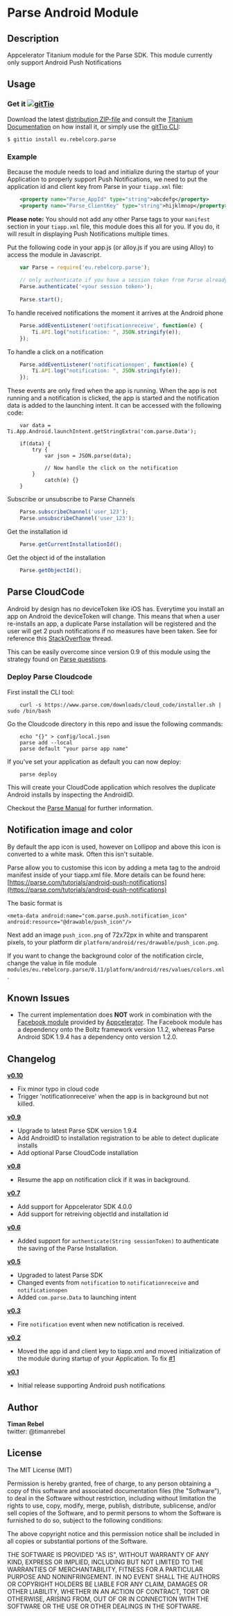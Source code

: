 # Parse Android Module

## Description

Appcelerator Titanium module for the Parse SDK. This module currently only support Android Push Notifications

## Usage

### Get it [![gitTio](http://gitt.io/badge.png)](http://gitt.io/component/eu.rebelcorp.parse)
Download the latest [distribution ZIP-file](https://github.com/timanrebel/Parse/releases) and consult the [Titanium Documentation](http://docs.appcelerator.com/titanium/latest/#!/guide/Using_a_Module) on how install it, or simply use the [gitTio CLI](http://gitt.io/cli):

`$ gittio install eu.rebelcorp.parse`

### Example

Because the module needs to load and initialize during the startup of your Application to properly support Push Notifications,
we need to put the application id and client key from Parse in your `tiapp.xml` file:

```xml
	<property name="Parse_AppId" type="string">abcdefg</property>
	<property name="Parse_ClientKey" type="string">hijklmnop</property>
```

**Please note:** You should not add any other Parse tags to your `manifest` section in your `tiapp.xml` file, this module does this all for you. If you do, it will result in displaying Push Notifications multiple times.

Put the following code in your app.js (or alloy.js if you are using Alloy) to access the module in Javascript.

```javascript
	var Parse = require('eu.rebelcorp.parse');
	
	// only authenticate if you have a session token from Parse already
	Parse.authenticate('<your session token>');
	
	Parse.start();
```

To handle received notifications the moment it arrives at the Android phone

```javascript
	Parse.addEventListener('notificationreceive', function(e) {
		Ti.API.log("notification: ", JSON.stringify(e));
	});	
```

To handle a click on a notification

```javascript
	Parse.addEventListener('notificationopen', function(e) {
		Ti.API.log("notification: ", JSON.stringify(e));
	});	
```

These events are only fired when the app is running. When the app is not running and a notification is clicked, the app is started and the notification data is added to the launching intent. It can be accessed with the following code:

```
	var data = Ti.App.Android.launchIntent.getStringExtra('com.parse.Data');

	if(data) {
		try {
			var json = JSON.parse(data);
			
			// Now handle the click on the notification
		}
			catch(e) {}
	}
```

Subscribe or unsubscribe to Parse Channels

```javascript
    Parse.subscribeChannel('user_123');
    Parse.unsubscribeChannel('user_123');
```

Get the installation id

```javascript
    Parse.getCurrentInstallationId();
```

Get the object id of the installation

```javascript
    Parse.getObjectId();
```

## Parse CloudCode

Android by design has no deviceToken like iOS has. Everytime you install an app on Android the deviceToken will change. This means that when a user re-installs an app, a duplicate Parse installation will be registered and the user will get 2 push notifications if no measures have been taken.
See for reference this [StackOverflow](http://stackoverflow.com/questions/2785485/is-there-a-unique-android-device-id) thread.

This can be easily overcome since version 0.9 of this module using the strategy found on [Parse questions](https://www.parse.com/questions/check-for-duplicate-installations-of-same-user-on-re-installation-of-app).

### Deploy Parse Cloudcode

First install the CLI tool:
```
    curl -s https://www.parse.com/downloads/cloud_code/installer.sh | sudo /bin/bash
```
Go the Cloudcode directory in this repo and issue the following commands:
```
    echo "{}" > config/local.json
    parse add --local
    parse default "your parse app name"
```

If you've set your application as default you can now deploy:
```
    parse deploy
```

This will create your CloudCode application which resolves the duplicate Android installs by inspecting the AndroidID.

Checkout the [Parse Manual](https://www.parse.com/docs/js/guide#cloud-code) for further information.

## Notification image and color

By default the app icon is used, however on Lollipop and above this icon is converted to a white mask. Often this isn't suitable.

Parse allow you to customise this icon by adding a meta tag to the android manifest inside of your tiapp.xml file. More details can be found here: [https://parse.com/tutorials/android-push-notifications](https://parse.com/tutorials/android-push-notifications)

The basic format is 
```
<meta-data android:name="com.parse.push.notification_icon" android:resource="@drawable/push_icon"/>
```

Next add an image `push_icon.png` of 72x72px in white and transparent pixels, to your platform dir `platform/android/res/drawable/push_icon.png`.

If you want to change the background color of the notification circle, change the value in file module `modules/eu.rebelcorp.parse/0.11/platform/android/res/values/colors.xml`.

## Known Issues

* The current implementation does __NOT__ work in combination with the [Facebook module](https://github.com/appcelerator-modules/ti.facebook) provided by [Appcelerator](https://github.com/appcelerator). The Facebook module has a dependency onto the Boltz framework version 1.1.2, whereas Parse Android SDK 1.9.4 has a dependency onto version 1.2.0.

## Changelog
**[v0.10](https://github.com/timanrebel/Parse/releases/tag/0.10)**
- Fix minor typo in cloud code
- Trigger 'notificationreceive' when the app is in background but not killed.

**[v0.9](https://github.com/timanrebel/Parse/releases/tag/0.9)**
- Upgrade to latest Parse SDK version 1.9.4
- Add AndroidID to installation registration to be able to detect duplicate installs
- Add optional Parse CloudCode installation

**[v0.8](https://github.com/timanrebel/Parse/releases/tag/0.8)**
- Resume the app on notification click if it was in background.

**[v0.7](https://github.com/timanrebel/Parse/releases/tag/0.7)**
- Add support for Appcelerator SDK 4.0.0
- Add support for retreiving objectId and installation id

**[v0.6](https://github.com/timanrebel/Parse/releases/tag/0.6)**
- Added support for `authenticate(String sessionToken)` to authenticate the saving of the Parse Installation.

**[v0.5](https://github.com/timanrebel/Parse/releases/tag/0.5)**
- Upgraded to latest Parse SDK
- Changed events from `notification` to `notificationreceive` and `notificationopen`
- Added `com.parse.Data` to launching intent

**[v0.3](https://github.com/timanrebel/Parse/releases/tag/0.3)**
- Fire `notification` event when new notification is received.

**[v0.2](https://github.com/timanrebel/Parse/releases/tag/0.2)**
- Moved the app id and client key to tiapp.xml and moved initialization of the module during startup of your Application. To fix [#1](https://github.com/timanrebel/Parse/issues/1)

**[v0.1](https://github.com/timanrebel/Parse/releases/tag/0.1)**
- Initial release supporting Android push notifications

## Author

**Timan Rebel**  
twitter: @timanrebel  


## License

The MIT License (MIT)

Permission is hereby granted, free of charge, to any person obtaining a copy of this software and associated documentation files (the "Software"), to deal in the Software without restriction, including without limitation the rights to use, copy, modify, merge, publish, distribute, sublicense, and/or sell copies of the Software, and to permit persons to whom the Software is furnished to do so, subject to the following conditions:

The above copyright notice and this permission notice shall be included in all copies or substantial portions of the Software.

THE SOFTWARE IS PROVIDED "AS IS", WITHOUT WARRANTY OF ANY KIND, EXPRESS OR IMPLIED, INCLUDING BUT NOT LIMITED TO THE WARRANTIES OF MERCHANTABILITY, FITNESS FOR A PARTICULAR PURPOSE AND NONINFRINGEMENT. IN NO EVENT SHALL THE AUTHORS OR COPYRIGHT HOLDERS BE LIABLE FOR ANY CLAIM, DAMAGES OR OTHER LIABILITY, WHETHER IN AN ACTION OF CONTRACT, TORT OR OTHERWISE, ARISING FROM, OUT OF OR IN CONNECTION WITH THE SOFTWARE OR THE USE OR OTHER DEALINGS IN THE SOFTWARE.
